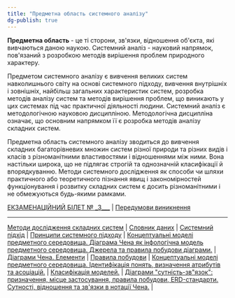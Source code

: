 ```yaml
---
title: "Предметна область системного аналізу"
dg-publish: true
---
```


**Предметна область** - це ті сторони, зв'язки, відношення об'єкта, які вивчаються даною наукою. Системний аналіз - науковий напрямок, пов'язаний з розробкою методів вирішення проблем природного характеру.

Предметом системного аналізу є вивчення великих систем навколишнього світу на основі системного підходу, вивчення внутрішніх і зовнішніх, найбільш загальних характеристик систем, розробка методів аналізу систем та методів вирішення проблем, що виникають у цих системах під час практичної діяльності людини. Системний аналіз є методологічною науковою дисципліною. Методологічна дисципліна означає, що основним напрямком її є розробка методів аналізу складних систем.

Предметна область системного аналізу зводиться до вивчення складних багаторівневих множин систем різної природи та різних видів і класів з різноманітними властивостями і відношеннями між ними. Вона настільки широка, що не підлягає строгій та однозначній класифікації й впорядкуванню. Методи системного дослідження як способи чи шляхи практичного або теоретичного пізнання явищ і закономірностей функціонування і розвитку складних систем є досить різноманітними і не обмежуються будь-якими рамками.

[ЕКЗАМЕНАЦІЙНИЙ БІЛЕТ № \_3\_\_\_](http://um.co.ua/8/8-19/8-191261.html) | [Передумови виникнення](http://um.co.ua/8/8-19/8-191263.html)

* * *

[Методи дослідження складних систем](http://um.co.ua/8/8-19/8-191254.html) | [Словник даних](http://um.co.ua/8/8-19/8-191255.html) | [Системний підхід](http://um.co.ua/8/8-19/8-191256.html) | [Принципи системного підходу](http://um.co.ua/8/8-19/8-191257.html) | [Концептуальні моделі предметного середовища. Діаграма Чена як інфологічна модель предметного середовища. Джерела та правила побудови діаграми.](http://um.co.ua/8/8-19/8-191258.html) | [Діаграми Чена. Елементи](http://um.co.ua/8/8-19/8-191259.html) | [Правила побудови](http://um.co.ua/8/8-19/8-191260.html) | [Концептуальні моделі предметного середовища. Ідентифікація понять, визначення атрибутів та асоціацій.](http://um.co.ua/8/8-19/8-191264.html) | [Класифікація моделей.](http://um.co.ua/8/8-19/8-191265.html) | [Діаграми "сутність-зв"язок": призначення, місце застосування, правила побудови, ERD-стандарти. Сутності, відношення та зв'язки в нотації Чена.](http://um.co.ua/8/8-19/8-191266.html) |